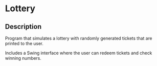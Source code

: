 # Lottery

## Description
Program that simulates a lottery with randomly generated tickets that are printed to the user.

Includes a Swing interface where the user can redeem tickets and check winning numbers.

